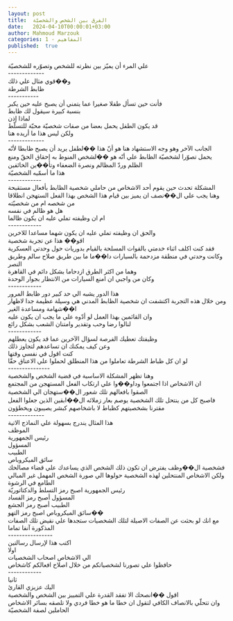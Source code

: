 ```yaml
---
layout: post
title:  الفرق بين الشخص والشخصيّة
date:   2024-04-10T00:00:01+03:00
author: Mahmoud Marzouk
categories: 1 - المفاهيم
published:  true
---
```

علي المرء أن يميّز بين نظرته للشخص وتصوّره للشخصيّة\
\-\-\-\-\-\-\-\-\-\-\-\--\
و��قوي مثال علي ذلك\
ظابط الشرطة\
\-\-\-\-\-\-\-\-\-\--\
فأنت حين تسأل طفلا صغيرا عما يتمني أن يصبح عليه حين يكبر\
بنسبة كبيرة سيقول لك ظابط\
لماذا إذن\
قد يكون الطفل يحمل بعضا من صفات شخصيّة محبّة للتسلّط\
ولكن ليس هذا ما أريده هنا\
\-\-\-\-\-\-\-\-\-\-\-\--\
الجانب الآخر وهو وجه الاستشهاد هنا هو أنّ هذا ��لطفل يريد أن يصبح ظابطا
لأنّه يحمل تصوّرا لشخصيّة الظابط علي أنّه هو ��لشخص المنوط به إحقاق الحقّ ومنع
الظلم وردّ المظالم ونصرة الضعفاء وتأ��ين الخائفين\
هذا ما أسمّيه الشخصيّة\
\-\-\-\-\-\-\-\-\-\-\--\
المشكلة تحدث حين يقوم أحد الاشخاص من حاملي شخصية الظابط بأفعال
مستقبحة\
وهنا يجب علي ال��نصف ان يميز بين قيام هذا الشخص بهذا الفعل الستهجن
انطلاقا من شخصه ام من شخصيّته\
هل هو ظالم في نفسه\
ام ان وظيفته تملي عليه ان يكون ظالما\
\-\-\-\-\-\-\-\-\-\-\--\
والحق ان وظيفته تملي عليه ان يكون شهما مساعدا للاخرين\
اقو�� هذا عن تجربة شخصية\
فقد كنت اكلف اثناء خدمتي بالقوات المسلحة بالقيام بدوريات حول وحدتي
العسكرية\
وكانت وحدتي في منطقة مزدحمة بالسيارات دا��ما ما بين طريق صلاح سالم وطريق
النصر\
وهما من اكثر الطرق ازدحاما بشكل دائم في القاهرة\
وكان من واجبي ان امنع السيارات من الانتظار بجوار الوحدة\
\-\-\-\-\-\-\-\-\-\-\--\
هذا الدور يشبه الي حد كبير دور ظابط المرور\
ومن خلال هذه التجربة اكتشفت ان شخصية الظابط المدني هي وسيلة عظيمة جدا
لاظهار ا��شهامة ومساعدة الغير\
وان القائمين بهذا العمل لو أدّوه علي ما يجب ان يكون عليه\
لنالوا رضا وحب وتقدير وامتنان الشعب بشكل رائع\
\-\-\-\-\-\-\-\-\-\-\--\
وظيفتك تعطيك الفرصة لسؤال الآخرين عما قد يكون يعطلهم\
وعن كيف يمكنك ان تساعدهم لتجاوز ذلك\
كنت اقول في نفسي وقتها\
لو ان كل ظباط الشرطة تعاملوا من هذا المنطلق لحملوا علي الاعناق
حقّا\
\-\-\-\-\-\-\-\-\-\-\-\-\-\--\
وهنا تظهر المشكلة الاساسية في قضية الشخص والشخصية\
ان الاشخاص اذا اجتمعوا وداو��وا علي ارتكاب الفعل المستهجن من
المجتمع\
الصقوا بافعالهم تلك شعور ال��ستهجان الي الشخصية\
فاصبح كل من ينتحل تلك الشخصية يوصم بعار زملائه ال��ابقين الذين جعلوا
الفعل مقترنا بشخصيتهم كظباط لا باشخاصهم كبشر يصيبون ويخطؤون\
\-\-\-\-\-\-\-\-\-\-\-\--\
هذا المثال يندرج بسهولة علي النماذج الاتية\
الموظف\
رئيس الجمهورية\
المسؤول\
الطبيب\
سائق الميكروباص\
فشخصية ال��وظف يفترض ان تكون ذلك الشخص الذي يساعدك علي قضاء
مصالحك\
ولكن الاشخاص المنتحلين لهذه الشخصية حولوها الي صورة الشخص المهمل غير
المبالي الطامع في الرشوة\
رئيس الجمهورية اصبح رمز التسلط والدكتاتوريّة\
المسؤول أصبح رمز الفساد\
الطبيب أصبح رمز الجشع\
سائق الميكروباص اصبح رمز التهو��\
مع انك لو بحثت عن الصفات الاصيلة لتلك الشخصيات ستجدها علي نقيض تلك
الصفات المذكورة آنفا تماما\
\-\-\-\-\-\-\-\-\-\-\-\-\-\-\--\
اكتب هذا لإرسال رسالتين\
اولا\
الي الاشخاص اصحاب الشخصيات\
حافظوا علي تصورنا لشخصياتكم من خلال اصلاح افعالكم كاشخاص\
\-\-\-\-\-\-\-\-\-\-\--\
ثانيا\
اليك عزيزي القارئ\
اقول ��انصحك الا تفقد القدرة علي التمييز بين الشخص والشخصية\
وان تتحلّي بالانصاف الكافي لتقول ان خطا ما هو خطا فردي ولا تلصقه بسائر
الاشخاص الحاملين لصفة الشخصيّة
